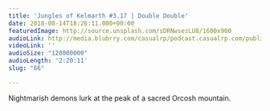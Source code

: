 ```yaml
---
title: 'Jungles of Kelmarth #3.17 | Double Double'
date: 2018-08-14T18:26:11.000+00:00
featuredImage: http://source.unsplash.com/sDRNwsezLU8/1600x900
audioLink: http://media.blubrry.com/casualrp/podcast.casualrp.com/public/Chapter%203%20Ep.%2017%20_%20Double%20Double.mp3
videoLink: ''
audioSize: "128000000"
audioLength: '2:20:11'
slug: "66"

---
```

Nightmarish demons lurk at the peak of a sacred Orcosh mountain.